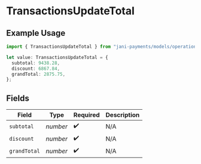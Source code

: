 # TransactionsUpdateTotal

## Example Usage

```typescript
import { TransactionsUpdateTotal } from "jani-payments/models/operations";

let value: TransactionsUpdateTotal = {
  subtotal: 9438.28,
  discount: 6867.84,
  grandTotal: 2875.75,
};
```

## Fields

| Field              | Type               | Required           | Description        |
| ------------------ | ------------------ | ------------------ | ------------------ |
| `subtotal`         | *number*           | :heavy_check_mark: | N/A                |
| `discount`         | *number*           | :heavy_check_mark: | N/A                |
| `grandTotal`       | *number*           | :heavy_check_mark: | N/A                |